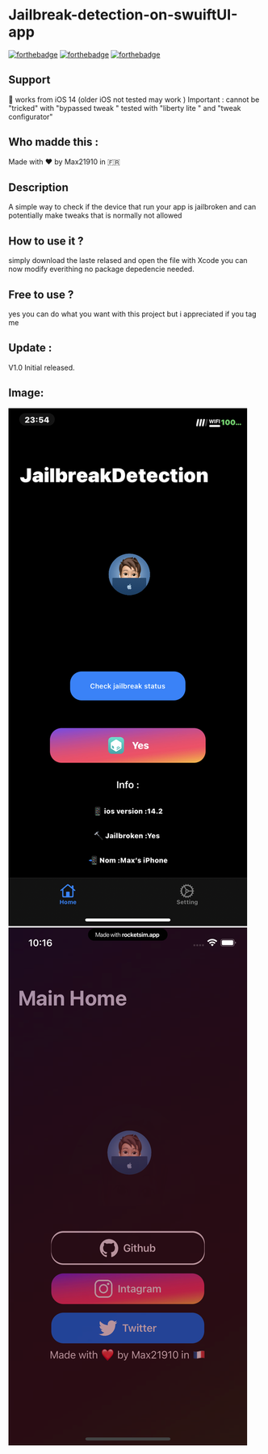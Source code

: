 # Jailbreak-detection-on-swuiftUI-app

[![forthebadge](https://forthebadge.com/images/badges/built-with-love.svg)](https://forthebadge.com)
[![forthebadge](https://forthebadge.com/images/badges/made-with-swift.svg)](https://forthebadge.com)
[![forthebadge](https://forthebadge.com/images/badges/built-by-developers.svg)](https://forthebadge.com)
## Support 
📱 works from iOS 14 (older iOS not tested may work ) 
Important : cannot be "tricked" with "bypassed tweak " tested with "liberty lite " and "tweak configurator"
## Who madde this :
Made with ❤️ by Max21910 in 🇫🇷
## Description
A simple way to check if the device that run your app is jailbroken and can potentially make tweaks that is normally not allowed 
## How to use it ?
simply download the laste relased and open the file with Xcode you can now modify everithing 
no package depedencie needed.

## Free to use ?
yes you can do what you want with this project but i  appreciated if you tag me
## Update : 
V1.0 Initial released. 
## Image:
![This is an image](/assets/1.PNG)
![This is an image](/assets/2.png)
